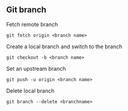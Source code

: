 

## Git branch

Fetch remote branch
```
git fetch origin <branch name>
```


Create a local branch and switch to the branch

```
git checkout -b <branch name> 
```

Set an upstream branch 
```
git push -u origin <branch name>
```

Delete local branch
```
git branch --delete <branchname>
```


